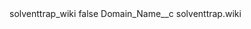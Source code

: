 <?xml version="1.0" encoding="UTF-8"?>
<CustomMetadata xmlns="http://soap.sforce.com/2006/04/metadata" xmlns:xsi="http://www.w3.org/2001/XMLSchema-instance" xmlns:xsd="http://www.w3.org/2001/XMLSchema">
    <label>solventtrap_wiki</label>
    <protected>false</protected>
    <values>
        <field>Domain_Name__c</field>
        <value xsi:type="xsd:string">solventtrap.wiki</value>
    </values>
</CustomMetadata>
